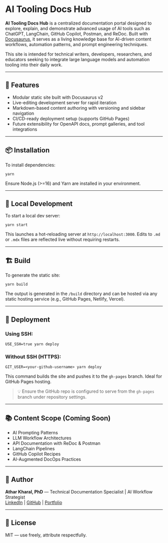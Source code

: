 # AI Tooling Docs Hub

**AI Tooling Docs Hub** is a centralized documentation portal designed to explore, explain, and demonstrate advanced usage of AI tools such as ChatGPT, LangChain, GitHub Copilot, Postman, and ReDoc. Built with [Docusaurus](https://docusaurus.io/), it serves as a living knowledge base for AI-driven content workflows, automation patterns, and prompt engineering techniques.

This site is intended for technical writers, developers, researchers, and educators seeking to integrate large language models and automation tooling into their daily work.

---

## 🚀 Features

- Modular static site built with Docusaurus v2
- Live-editing development server for rapid iteration
- Markdown-based content authoring with versioning and sidebar navigation
- CI/CD-ready deployment setup (supports GitHub Pages)
- Future extensibility for OpenAPI docs, prompt galleries, and tool integrations

---

## 📦 Installation

To install dependencies:

```
yarn
```

Ensure Node.js (>=16) and Yarn are installed in your environment.

---

## 🧪 Local Development

To start a local dev server:

```
yarn start
```

This launches a hot-reloading server at `http://localhost:3000`. Edits to `.md` or `.mdx` files are reflected live without requiring restarts.

---

## 🏗️ Build

To generate the static site:

```
yarn build
```

The output is generated in the `/build` directory and can be hosted via any static hosting service (e.g., GitHub Pages, Netlify, Vercel).

---

## 🚀 Deployment

### Using SSH:

```
USE_SSH=true yarn deploy
```

### Without SSH (HTTPS):

```
GIT_USER=<your-github-username> yarn deploy
```

This command builds the site and pushes it to the `gh-pages` branch. Ideal for GitHub Pages hosting.

> 💡 Ensure the GitHub repo is configured to serve from the `gh-pages` branch under repository settings.

---

## 📚 Content Scope (Coming Soon)

- AI Prompting Patterns
- LLM Workflow Architectures
- API Documentation with ReDoc & Postman
- LangChain Pipelines
- GitHub Copilot Recipes
- AI-Augmented DocOps Practices

---

## 🧠 Author

**Athar Kharal, PhD** — Technical Documentation Specialist | AI Workflow Strategist  
[LinkedIn](https://www.linkedin.com/in/atharkharal) | [GitHub](https://github.com/<your-username>) | [Portfolio](https://<your-portfolio-site>)

---

## 📝 License

MIT — use freely, attribute respectfully.

